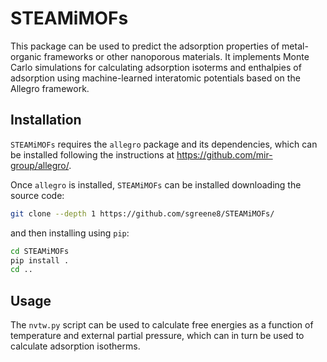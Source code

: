 # STEAMiMOFs
This package can be used to predict the adsorption properties of metal-organic frameworks or other nanoporous materials. It implements Monte Carlo simulations for calculating adsorption isoterms and enthalpies of adsorption using machine-learned interatomic potentials based on the Allegro framework.

## Installation

`STEAMiMOFs` requires the `allegro` package and its dependencies, which can be installed following the instructions at https://github.com/mir-group/allegro/.

Once `allegro` is installed, `STEAMiMOFs` can be installed downloading the source code:
```bash
git clone --depth 1 https://github.com/sgreene8/STEAMiMOFs/
```
and then installing using `pip`:
```bash
cd STEAMiMOFs
pip install .
cd ..
```

## Usage
The `nvtw.py` script can be used to calculate free energies as a function of temperature and external partial pressure, which can in turn be used to calculate adsorption isotherms.